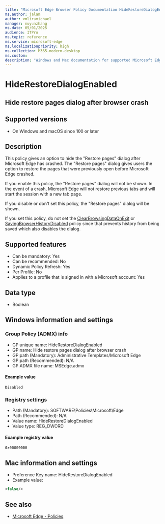 ```yaml
---
title: "Microsoft Edge Browser Policy Documentation HideRestoreDialogEnabled"
ms.author: jalam
author: vmliramichael
manager: nuyunzhang
ms.date: 05/01/2025
audience: ITPro
ms.topic: reference
ms.service: microsoft-edge
ms.localizationpriority: high
ms.collection: M365-modern-desktop
ms.custom:
description: "Windows and Mac documentation for supported Microsoft Edge Browser policy: Hide restore pages dialog after browser crash"
---
```


<!--THIS FILE IS AUTOMATICALLY GENERATED. MANUAL CHANGES WILL BE OVERWRITTEN.-->
<!--Please contact the Microsoft Edge Manageability team with any questions.-->

# HideRestoreDialogEnabled

## Hide restore pages dialog after browser crash


## Supported versions

- On Windows and macOS since 100 or later

## Description

This policy gives an option to hide the "Restore pages" dialog after Microsoft Edge has crashed. The "Restore pages" dialog gives users the option to restore the pages that were previously open before Microsoft Edge crashed.

If you enable this policy, the "Restore pages" dialog will not be shown. In the event of a crash, Microsoft Edge will not restore previous tabs and will start the session with a new tab page.

If you disable or don't set this policy, the "Restore pages" dialog will be shown.

If you set this policy, do not set the [ClearBrowsingDataOnExit](ClearBrowsingDataOnExit.md) or [SavingBrowserHistoryDisabled](SavingBrowserHistoryDisabled.md) policy since that prevents history from being saved which also disables the dialog.

## Supported features

- Can be mandatory: Yes
- Can be recommended: No
- Dynamic Policy Refresh: Yes
- Per Profile: No
- Applies to a profile that is signed in with a Microsoft account: Yes

## Data type

- Boolean

## Windows information and settings

### Group Policy (ADMX) info

- GP unique name: HideRestoreDialogEnabled
- GP name: Hide restore pages dialog after browser crash
- GP path (Mandatory): Administrative Templates/Microsoft Edge
- GP path (Recommended): N/A
- GP ADMX file name: MSEdge.admx

#### Example value

```
Disabled
```

### Registry settings

- Path (Mandatory): SOFTWARE\Policies\Microsoft\Edge
- Path (Recommended): N/A
- Value name: HideRestoreDialogEnabled
- Value type: REG_DWORD

#### Example registry value

```
0x00000000
```


## Mac information and settings

- Preference Key name: HideRestoreDialogEnabled
- Example value:

```xml
<false/>
```

## See also
- [Microsoft Edge - Policies](../microsoft-edge-policies.md)
